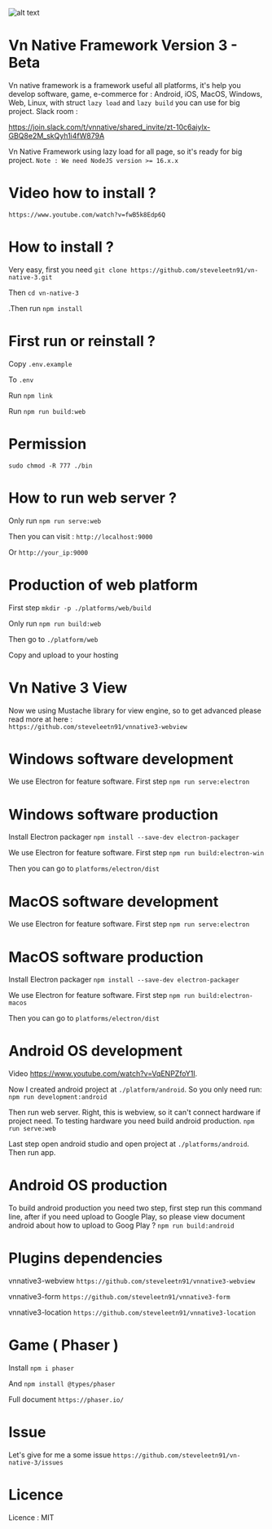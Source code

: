 ![alt text](https://vnnativeframework.club/assets/images/logo.png)
# Vn Native Framework Version 3 - Beta

Vn native framework is a framework useful all platforms, it's help you develop software, game, e-commerce for : 
Android, iOS, MacOS, Windows, Web, Linux, with struct `lazy load` and `lazy build` you can use for big project. Slack room : 

https://join.slack.com/t/vnnative/shared_invite/zt-10c6aiylx-GBQ8e2M_skQyh1i4fW879A

Vn Native Framework using lazy load for all page, so it's ready for big project. 
    `Note : We need NodeJS version >= 16.x.x`


# Video how to install ? 

    https://www.youtube.com/watch?v=fwB5k8Edp6Q

# How to install ? 
Very easy, first you need 
    `git clone https://github.com/steveleetn91/vn-native-3.git`

Then
    `cd vn-native-3`

.Then run 
    `npm install`

# First run or reinstall ?
Copy 
    `.env.example`

To
    `.env`

Run 
    `npm link`

Run 
    `npm run build:web`

# Permission

`sudo chmod -R 777 ./bin`

# How to run web server ?

Only run 
    `npm run serve:web`    

Then you can visit : 
    `http://localhost:9000`

Or
    `http://your_ip:9000`

# Production of web platform

First step 
    `mkdir -p ./platforms/web/build`

Only run 
    `npm run build:web`

Then go to 
    `./platform/web`

Copy and upload to your hosting

# Vn Native 3 View

Now we using Mustache library for view engine, so to get advanced please read more at here :  
    `https://github.com/steveleetn91/vnnative3-webview`

# Windows software development

We use Electron for feature software. First step 
    `npm run serve:electron`

# Windows software production
Install Electron packager
    `npm install --save-dev electron-packager`

We use Electron for feature software. First step
    `npm run build:electron-win`

Then you can go to
    `platforms/electron/dist`

# MacOS software development

We use Electron for feature software. First step 
    `npm run serve:electron`

# MacOS software production
Install Electron packager
    `npm install --save-dev electron-packager`

We use Electron for feature software. First step
    `npm run build:electron-macos`

Then you can go to
    `platforms/electron/dist`    

# Android OS development

Video https://www.youtube.com/watch?v=VqENPZfoY1I. 

Now I created android project at `./platform/android`. So you only need run: 
    `npm run development:android`

Then run web server. Right, this is webview, so it can't connect hardware if project need. To testing hardware you need build android production.
    `npm run serve:web`

Last step open android studio and open project at `./platforms/android`. Then run app.    

# Android OS production

To build android production you need two step, first step run this command line, after if you need upload to Google Play, so please view document android about how to upload to Goog Play ?
    `npm run build:android`

# Plugins dependencies 
vnnative3-webview
    `https://github.com/steveleetn91/vnnative3-webview`

vnnative3-form
    `https://github.com/steveleetn91/vnnative3-form`

vnnative3-location
    `https://github.com/steveleetn91/vnnative3-location`

# Game ( Phaser )

Install 
    `npm i phaser`

And
    `npm install @types/phaser`

Full document 
    `https://phaser.io/`

# Issue

Let's give for me a some issue
    `https://github.com/steveleetn91/vn-native-3/issues`

# Licence 
Licence : MIT
